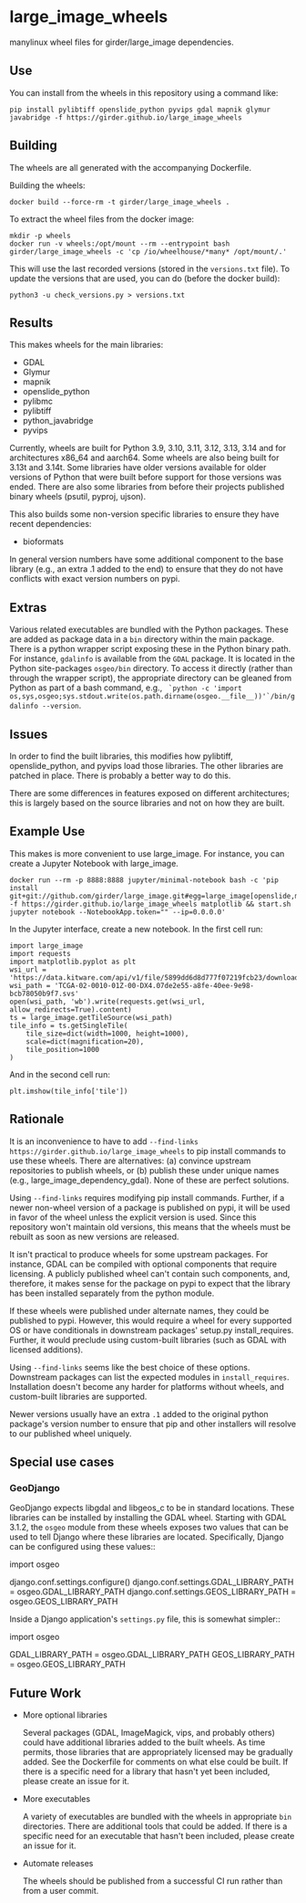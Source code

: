 # large_image_wheels

manylinux wheel files for girder/large_image dependencies.

## Use

You can install from the wheels in this repository using a command like:
```
pip install pylibtiff openslide_python pyvips gdal mapnik glymur javabridge -f https://girder.github.io/large_image_wheels
```

## Building

The wheels are all generated with the accompanying Dockerfile.

Building the wheels:
```
docker build --force-rm -t girder/large_image_wheels .
```

To extract the wheel files from the docker image:
```
mkdir -p wheels
docker run -v wheels:/opt/mount --rm --entrypoint bash girder/large_image_wheels -c 'cp /io/wheelhouse/*many* /opt/mount/.'
```

This will use the last recorded versions (stored in the `versions.txt` file).  To update the versions that are used, you can do (before the docker build):
```
python3 -u check_versions.py > versions.txt
```

## Results

This makes wheels for the main libraries:
- GDAL
- Glymur
- mapnik
- openslide_python
- pylibmc
- pylibtiff
- python_javabridge
- pyvips

Currently, wheels are built for Python 3.9, 3.10, 3.11, 3.12, 3.13, 3.14 and for architectures x86_64 and aarch64.  Some wheels are also being built for 3.13t and 3.14t.  Some libraries have older versions available for older versions of Python that were built before support for those versions was ended.  There are also some libraries from before their projects published binary wheels (psutil, pyproj, ujson).

This also builds some non-version specific libraries to ensure they have recent dependencies:
- bioformats

In general version numbers have some additional component to the base library (e.g., an extra .1 added to the end) to ensure that they do not have conflicts with exact version numbers on pypi.

## Extras

Various related executables are bundled with the Python packages.  These are added as package data in a `bin` directory within the main package.  There is a python wrapper script exposing these in the Python binary path.  For instance, `gdalinfo` is available from the `GDAL` package.  It is located in the Python site-packages `osgeo/bin` directory.  To access it directly (rather than through the wrapper script), the appropriate directory can be gleaned from Python as part of a bash command, e.g., `` `python -c 'import os,sys,osgeo;sys.stdout.write(os.path.dirname(osgeo.__file__))'`/bin/gdalinfo --version``.

## Issues

In order to find the built libraries, this modifies how pylibtiff, openslide_python, and pyvips load those libraries.  The other libraries are patched in place.  There is probably a better way to do this.

There are some differences in features exposed on different architectures; this is largely based on the source libraries and not on how they are built.

## Example Use

This makes is more convenient to use large_image.  For instance, you can create a Jupyter Notebook with large_image.

```
docker run --rm -p 8888:8888 jupyter/minimal-notebook bash -c 'pip install git+git://github.com/girder/large_image.git#egg=large_image[openslide,mapnik] -f https://girder.github.io/large_image_wheels matplotlib && start.sh jupyter notebook --NotebookApp.token="" --ip=0.0.0.0'
```

In the Jupyter interface, create a new notebook.  In the first cell run:
```
import large_image
import requests
import matplotlib.pyplot as plt
wsi_url = 'https://data.kitware.com/api/v1/file/5899dd6d8d777f07219fcb23/download'
wsi_path = 'TCGA-02-0010-01Z-00-DX4.07de2e55-a8fe-40ee-9e98-bcb78050b9f7.svs'
open(wsi_path, 'wb').write(requests.get(wsi_url, allow_redirects=True).content)
ts = large_image.getTileSource(wsi_path)
tile_info = ts.getSingleTile(
    tile_size=dict(width=1000, height=1000),
    scale=dict(magnification=20),
    tile_position=1000
)
```
And in the second cell run:
```
plt.imshow(tile_info['tile'])
```

## Rationale

It is an inconvenience to have to add `--find-links https://girder.github.io/large_image_wheels` to pip install commands to use these wheels.  There are alternatives: (a) convince upstream repositories to publish wheels, or (b) publish these under unique names (e.g., large_image_dependency_gdal).  None of these are perfect solutions.  

Using `--find-links` requires modifying pip install commands.  Further, if a newer non-wheel version of a package is published on pypi, it will be used in favor of the wheel unless the explicit version is used.  Since this repository won't maintain old versions, this means that the wheels must be rebuilt as soon as new versions are released.

It isn't practical to produce wheels for some upstream packages.  For instance, GDAL can be compiled with optional components that require licensing.  A publicly published wheel can't contain such components, and, therefore, it makes sense for the package on pypi to expect that the library has been installed separately from the python module.

If these wheels were published under alternate names, they could be published to pypi.  However, this would require a wheel for every supported OS or have conditionals in downstream packages' setup.py install_requires.  Further, it would preclude using custom-built libraries (such as GDAL with licensed additions).

Using `--find-links` seems like the best choice of these options.  Downstream packages can list the expected modules in `install_requires`.  Installation doesn't become any harder for platforms without wheels, and custom-built libraries are supported.

Newer versions usually have an extra `.1` added to the original python package's version number to ensure that pip and other installers will resolve to our published wheel uniquely.

## Special use cases

### GeoDjango

GeoDjango expects libgdal and libgeos_c to be in standard locations.  These libraries can be installed by installing the GDAL wheel.  Starting with GDAL 3.1.2, the `osgeo` module from these wheels exposes two values that can be used to tell Django where these libraries are located.  Specifically, Django can be configured using these values::

  import osgeo

  django.conf.settings.configure()
  django.conf.settings.GDAL_LIBRARY_PATH = osgeo.GDAL_LIBRARY_PATH
  django.conf.settings.GEOS_LIBRARY_PATH = osgeo.GEOS_LIBRARY_PATH

Inside a Django application's `settings.py` file, this is somewhat simpler::

  import osgeo

  GDAL_LIBRARY_PATH = osgeo.GDAL_LIBRARY_PATH
  GEOS_LIBRARY_PATH = osgeo.GEOS_LIBRARY_PATH

## Future Work

- More optional libraries

  Several packages (GDAL, ImageMagick, vips, and probably others) could have additional libraries added to the built wheels.  As time permits, those libraries that are appropriately licensed may be gradually added.  See the Dockerfile for comments on what else could be built.  If there is a specific need for a library that hasn't yet been included, please create an issue for it.

- More executables

  A variety of executables are bundled with the wheels in appropriate `bin` directories.  There are additional tools that could be added.  If there is a specific need for an executable that hasn't been included, please create an issue for it.

- Automate releases

  The wheels should be published from a successful CI run rather than from a user commit.

